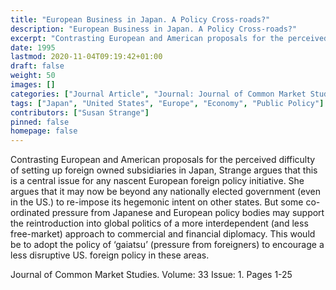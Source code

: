 ```yaml
---
title: "European Business in Japan. A Policy Cross-roads?"
description: "European Business in Japan. A Policy Cross-roads?"
excerpt: "Contrasting European and American proposals for the perceived difficulty of setting up foreign owned subsidiaries in Japan, Strange argues that this is a central issue for any nascent European foreign policy initiative. She argues that it may now be beyond any nationally elected government (even in the US.) to re-impose its hegemonic intent on other states. But some co-ordinated pressure from Japanese and European policy bodies may support the reintroduction into global politics of a more interdependent (and less free-market) approach to commercial and financial diplomacy. This would be to adopt the policy of ‘gaiatsu’ (pressure from foreigners) to encourage a less disruptive US. foreign policy in these areas."
date: 1995
lastmod: 2020-11-04T09:19:42+01:00
draft: false
weight: 50
images: []
categories: ["Journal Article", "Journal: Journal of Common Market Studies", "Publisher: The University Association for Contemporary European Studies", "Wiley"]
tags: ["Japan", "United States", "Europe", "Economy", "Public Policy"]
contributors: ["Susan Strange"]
pinned: false
homepage: false
---
```


Contrasting European and American proposals for the perceived difficulty of setting up foreign owned subsidiaries in Japan, Strange argues that this is a central issue for any nascent European foreign policy initiative. She argues that it may now be beyond any nationally elected government (even in the US.) to re-impose its hegemonic intent on other states. But some co-ordinated pressure from Japanese and European policy bodies may support the reintroduction into global politics of a more interdependent (and less free-market) approach to commercial and financial diplomacy. This would be to adopt the policy of ‘gaiatsu’ (pressure from foreigners) to encourage a less disruptive US. foreign policy in these areas.

Journal of Common Market Studies. Volume: 33 Issue: 1. Pages 1-25